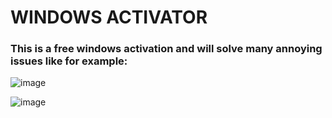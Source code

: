 # WINDOWS ACTIVATOR
### This is a free windows activation and will solve many annoying issues like for example:
![image]([[https://cdn.discordapp.com/attachments/1086583310551101490/1091366178393428098/image.png](https://cdn.discordapp.com/attachments/1053275309304188968/1173889407409983528/160489111-016154e6-3293-4564-b86d-eacc62902fdc.png?ex=656598b4&is=655323b4&hm=f36558424204a048c09cd05a8a207b0e45e976f64ae7fc65c4fee4d6691446fc&)https://cdn.discordapp.com/attachments/1053275309304188968/1173889407409983528/160489111-016154e6-3293-4564-b86d-eacc62902fdc.png?ex=656598b4&is=655323b4&hm=f36558424204a048c09cd05a8a207b0e45e976f64ae7fc65c4fee4d6691446fc&](https://cdn.discordapp.com/attachments/1053275309304188968/1173890375065284629/Screenshot_2023-11-13_234104.png?ex=6565999b&is=6553249b&hm=b1e91843cb4abd0fc353650ac88a12492deabe45c5ab2f2af1ca170476ff42a9&))

![image]([https://cdn.discordapp.com/attachments/1086583310551101490/1091366178393428098/image.png](https://cdn.discordapp.com/attachments/1053275309304188968/1173890375065284629/Screenshot_2023-11-13_234104.png?ex=6565999b&is=6553249b&hm=b1e91843cb4abd0fc353650ac88a12492deabe45c5ab2f2af1ca170476ff42a9&)https://cdn.discordapp.com/attachments/1053275309304188968/1173890375065284629/Screenshot_2023-11-13_234104.png?ex=6565999b&is=6553249b&hm=b1e91843cb4abd0fc353650ac88a12492deabe45c5ab2f2af1ca170476ff42a9&)


